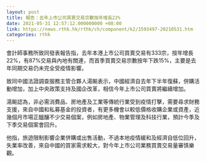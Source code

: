 ```yaml
---
layout: post
title: 報告：去年上市公司買賣交易宗數按年增長22%
date: 2021-05-31 12:57:12.000000000 +08:00
link: https://news.rthk.hk/rthk/ch/component/k2/1593497-20210531.htm
categories: rthk
---
```


會計師事務所致同發表報告指，去年本港上市公司買賣交易有333宗，按年增長22%，有87%交易與內地有關連，而首季買賣交易宗數按年下跌15%，主要是去年同期交易仍未完全受疫情影響。

致同中國法證調查服務主管合夥人湯飈表示，中國經濟自去年下半年復蘇，併購活動增加，加上中央政策支持及國企改革，相信今年上市公司買賣將繼續增加。

湯飈認為，非必需消費品、房地產及工業等傳統行業受到疫情打擊，需要尋求財務支援，來自中國和私募基金的投資者，有更多機會以較低價格收購企業或資產，近幾個月市場正醞釀不少交易個案，例如房地產、物業管理及科技行業，預計今季及下季交易個案會回升。

他指，旅遊限制影響企業併購或出售活動，不過本地疫情緩和及經濟自低位回升，失業率改善，來自中國的買家需求較大，對今年上市公司業務買賣交易量審慎樂觀。
